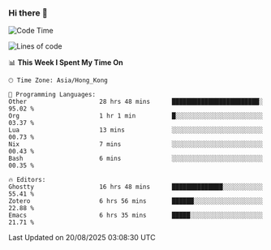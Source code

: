 ### Hi there 👋

<!--
**nicehiro/nicehiro** is a ✨ _special_ ✨ repository because its `README.md` (this file) appears on your GitHub profile.

Here are some ideas to get you started:

- 🔭 I’m currently working on ...
- 🌱 I’m currently learning ...
- 👯 I’m looking to collaborate on ...
- 🤔 I’m looking for help with ...
- 💬 Ask me about ...
- 📫 How to reach me: ...
- 😄 Pronouns: ...
- ⚡ Fun fact: ...
-->

<!--START_SECTION:waka-->
![Code Time](http://img.shields.io/badge/Code%20Time-919%20hrs%2018%20mins-blue)

![Lines of code](https://img.shields.io/badge/From%20Hello%20World%20I%27ve%20Written-1.7%20million%20lines%20of%20code-blue)

📊 **This Week I Spent My Time On** 

```text
🕑︎ Time Zone: Asia/Hong_Kong

💬 Programming Languages: 
Other                    28 hrs 48 mins      ████████████████████████░   95.02 % 
Org                      1 hr 1 min          █░░░░░░░░░░░░░░░░░░░░░░░░   03.37 % 
Lua                      13 mins             ░░░░░░░░░░░░░░░░░░░░░░░░░   00.73 % 
Nix                      7 mins              ░░░░░░░░░░░░░░░░░░░░░░░░░   00.43 % 
Bash                     6 mins              ░░░░░░░░░░░░░░░░░░░░░░░░░   00.35 % 

🔥 Editors: 
Ghostty                  16 hrs 48 mins      ██████████████░░░░░░░░░░░   55.41 % 
Zotero                   6 hrs 56 mins       ██████░░░░░░░░░░░░░░░░░░░   22.88 % 
Emacs                    6 hrs 35 mins       █████░░░░░░░░░░░░░░░░░░░░   21.71 % 
```


 Last Updated on 20/08/2025 03:08:30 UTC
<!--END_SECTION:waka-->
